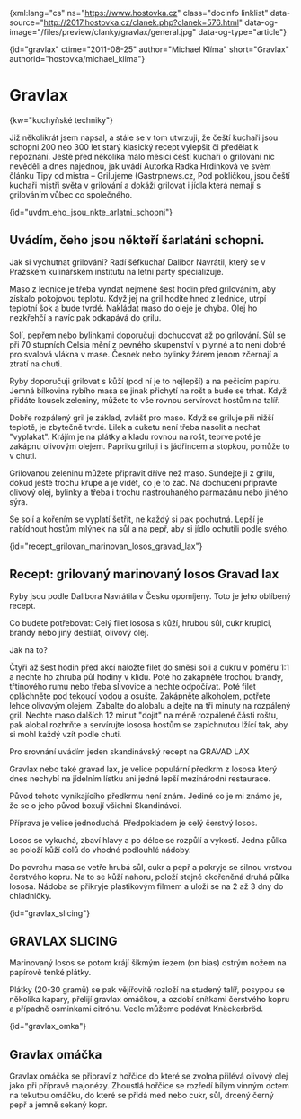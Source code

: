 
{xml:lang="cs" ns="https://www.hostovka.cz" class="docinfo linklist" data-source="http://2017.hostovka.cz/clanek.php?clanek=576.html" data-og-image="/files/preview/clanky/gravlax/general.jpg" data-og-type="article"}

{id="gravlax" ctime="2011-08-25" author="Michael Klíma" short="Gravlax" authorid="hostovka/michael_klima"}

# Gravlax

{kw="kuchyňské techniky"}

Již několikrát jsem napsal, a stále se v tom utvrzuji, že čeští kuchaři jsou schopni 200 neo 300 let starý klasický recept vylepšit či předělat k nepoznání. Ještě před několika málo měsíci čeští kuchaři o grilováni nic nevěděli a dnes najednou, jak uvádí Autorka Radka Hrdinková ve svém článku Tipy od mistra – Grilujeme (Gastrpnews.cz, Pod pokličkou, jsou čeští kuchaři mistři světa v grilování a dokáží grilovat i jídla která nemají s grilováním vůbec co společného.

{id="uvdm\_eho\_jsou\_nkte\_arlatni_schopni"}

## Uvádím, čeho jsou někteří šarlatáni schopni.

Jak si vychutnat grilování? Radí šéfkuchař Dalibor Navrátil, který se v Pražském kulinářském institutu na letní party specializuje.

Maso z lednice je třeba vyndat nejméně šest hodin před grilováním, aby získalo pokojovou teplotu. Když jej na gril hodíte hned z lednice, utrpí teplotní šok a bude tvrdé. Nakládat maso do oleje je chyba. Olej ho nezkřehčí a navíc pak odkapává do grilu.

Solí, pepřem nebo bylinkami doporučuji dochucovat až po grilování. Sůl se při 70 stupních Celsia mění z pevného skupenství v plynné a to není dobré pro svalová vlákna v mase. Česnek nebo bylinky žárem jenom zčernají a ztratí na chuti.

Ryby doporučuji grilovat s kůží (pod ní je to nejlepší) a na pečicím papíru. Jemná bílkovina rybího masa se jinak přichytí na rošt a bude se trhat. Když přidáte kousek zeleniny, můžete to vše rovnou servírovat hostům na talíř.

Dobře rozpálený gril je základ, zvlášť pro maso. Když se griluje při nižší teplotě, je zbytečně tvrdé. Lilek a cuketu není třeba nasolit a nechat "vyplakat". Krájím je na plátky a kladu rovnou na rošt, teprve poté je zakápnu olivovým olejem. Papriku griluji i s jádřincem a stopkou, pomůže to v chuti.

Grilovanou zeleninu můžete připravit dříve než maso. Sundejte ji z grilu, dokud ještě trochu křupe a je vidět, co je to zač. Na dochucení připravte olivový olej, bylinky a třeba i trochu nastrouhaného parmazánu nebo jiného sýra.

Se solí a kořením se vyplatí šetřit, ne každý si pak pochutná. Lepší je nabídnout hostům mlýnek na sůl a na pepř, aby si jídlo ochutili podle svého.

{id="recept\_grilovan\_marinovan\_losos\_gravad_lax"}

## Recept: grilovaný marinovaný losos Gravad lax

Ryby jsou podle Dalibora Navrátila v Česku opomíjeny. Toto je jeho oblíbený recept.

Co budete potřebovat: Celý filet lososa s kůží, hrubou sůl, cukr krupici, brandy nebo jiný destilát, olivový olej.

Jak na to?

Čtyři až šest hodin před akcí naložte filet do směsi soli a cukru v poměru 1:1 a nechte ho zhruba půl hodiny v klidu. Poté ho zakápněte trochou brandy, třtinového rumu nebo třeba slivovice a nechte odpočívat. Poté filet opláchněte pod tekoucí vodou a osušte. Zakápněte alkoholem, potřete lehce olivovým olejem. Zabalte do alobalu a dejte na tři minuty na rozpálený gril. Nechte maso dalších 12 minut "dojít" na méně rozpálené části roštu, pak alobal rozhrňte a servírujte lososa hostům se zapíchnutou lžící tak, aby si mohl každý vzít podle chuti.

Pro srovnání uvádím jeden skandinávský recept na GRAVAD LAX

Gravlax nebo také gravad lax, je velice populární předkrm z lososa který dnes nechybí na jídelním lístku ani jedné lepší mezinárodní restaurace.

Původ tohoto vynikajícího předkrmu není znám. Jediné co je mi známo je, že se o jeho původ boxují všichni Skandinávci.

Příprava je velice jednoduchá. Předpokladem je celý čerstvý losos.

Losos se vykuchá, zbaví hlavy a po délce se rozpůlí a vykostí. Jedna půlka se položí kůží dolů do vhodné podlouhlé nádoby.

Do povrchu masa se vetře hrubá sůl, cukr a pepř a pokryje se silnou vrstvou čerstvého kopru. Na to se kůží nahoru, položí stejně okořeněná druhá půlka lososa. Nádoba se přikryje plastikovým filmem a uloží se na 2 až 3 dny do chladničky. 

{id="gravlax_slicing"}

## GRAVLAX SLICING

Marinovaný losos se potom krájí šikmým řezem (on bias) ostrým nožem na papírově tenké plátky.

Plátky (20-30 gramů) se pak vějířovitě rozloží na studený talíř, posypou se několika kapary, přelijí gravlax omáčkou, a ozdobí snítkami čerstvého kopru a případně osminkami citrónu. Vedle můžeme podávat Knäckerbröd.

{id="gravlax_omka"}

## Gravlax omáčka

Gravlax omáčka se připraví z hořčice do které se zvolna přilévá olivový olej jako při přípravě majonézy. Zhoustlá hořčice se rozředí bílým vinným octem na tekutou omáčku, do které se přidá med nebo cukr, sůl, drcený černý pepř a jemně sekaný kopr.

